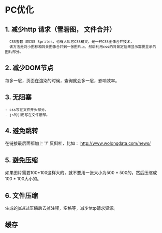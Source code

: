 
# PC优化

## 1. 减少http 请求（雪碧图， 文件合并）
```
  CSS雪碧 即CSS Sprites，也有人叫它CSS精灵，是一种CSS图像合并技术，
  该方法是将小图标和背景图像合并到一张图片上，然后利用css的背景定位来显示需要显示的图片部分。
```

## 2. 减少DOM节点
  每多一层，页面在渲染的时候，查询就会多一层，影响效率。

## 3. 无阻塞
 ```
- css写在文件开头部分。  
- js的引用写在文件底部。
 ```
## 4. 避免跳转
 在链接最后面都加上 '/' 反斜杠，比如： http://www.wolongdata.com/news/

## 5. 避免压缩
  如果图片需要100*100这样大的，就不要用一张大小为500 * 500的，然后压缩成100 * 100大小的。
  
## 6. 文件压缩
  生成的js进过压缩后去掉注释，空格等，减少http请求资源。

 
## 缓存

